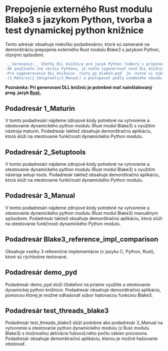 # Prepojenie externého Rust modulu Blake3 s jazykom Python, tvorba a test dynamickej python knižnice
Tento adresár obsahuje niekoľko podadresárov, ktoré sú zamerané na demonštráciu prepojenia externého Rust modulu Blake3 s jazykom Python, rôznými spôsobmi.

```diff
-__Varovanie:__ Všetky DLL knižnice pre jazyk Python (súbory s príponou .pyd) sú generované pre verziu Python 3.8.10. 
-Ak používaťe inú verziu Pythonu, je nutné vygenerovať nové DLL knižnice kompatibilné s vašou verziou Pythonu. 
-Pre vygenerovanie DLL knižnice `rusty_py_blake3.pyd` je -nutné si vybrať jedenu z dostupných metód 
-(1_Maturin/2_Setuptools/3_Manual) a postupovať podľa uvedeného návodu.
```
__Poznámka: Pri generovaní DLL knižníc je potrebné mať nainštalovaný prog. jazyk <a href="https://www.rust-lang.org/tools/install">Rust.</a>__

## Podadresár 1_Maturin
V tomto podadresári nájdeme zdrojové kódy potrebné na vytvorenie a otestovanie dynamického python modulu (Rust modul Blake3) s využitím nástroja maturin. Podadresár taktiež obsahuje demonštračnú aplikáciu, ktorá slúži na otestovanie funkčnosti dynamického Python modulu. 

## Podadresár 2_Setuptools
V tomto podadresári nájdeme zdrojové kódy potrebné na vytvorenie a otestovanie dynamického python modulu (Rust modul Blake3) s využitím nástroja setup-tools. Podadresár taktiež obsahuje demonštračnú aplikáciu, ktorá slúži na otestovanie funkčnosti dynamického Python modulu. 

## Podadresár 3_Manual
V tomto podadresári nájdeme zdrojové kódy potrebné na vytvorenie a otestovanie dynamického python modulu (Rust modul Blake3) manuálnym spôsobom. Podadresár taktiež obsahuje demonštračnú aplikáciu, ktorá slúži na otestovanie funkčnosti dynamického Python modulu. 

## Podadresár Blake3_reference_impl_comparison
Obsahuje vsetky 3 referenčné implementácie (v jazyku C, Python, Rust), ktoré sú rýchlostne testované.

## Podadresár demo_pyd
Podadresár demo_pyd slúži čítateľovi na priame využitie a otestovanie dynamickej python knižnice. Podadresár obsahuje demonštračnú aplikáciu, pomocou ktorej je možné odhašovať súbor hašovacou funkciou Blake3.

## Podadresár test_threads_blake3
Podadresár test_threads_blake3 slúži podobne ako podadresár 3_Manual na vytvorenie a otestovanie python dynamického modulu (z Rust modulu Blake3) s možnosťou aktivácie ľubovoĽného počtu vákien procesora. Podadresár obsahuje demonštračnú aplikáciu, ktorou je možné hašovanie otestovať.

